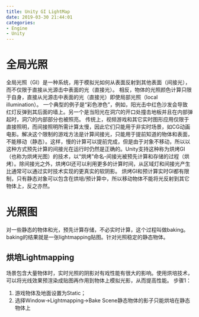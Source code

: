 ```yaml
---
title: Unity GI LightMap
date: 2019-03-30 21:44:01
categories: 
- Engine
- Unity
---
```

# 全局光照
全局光照（GI）是一种系统，用于模拟光如何从表面反射到其他表面（间接光），而不仅限于直接从光源击中表面的光（直接光）。
相反，物体的光照颜色计算只限于自身，直接从光源击中表面的光（直接光）即使局部光照（local illumination）。
一个典型的例子是“彩色渗色”，例如，阳光击中红色沙发会导致红灯反弹到其后面的墙上。另一个是当阳光在洞穴的开口处撞击地板并且在内部弹起时，洞穴的内部部分也被照亮。
传统上，视频游戏和其它实时图形应用仅限于直接照明，而间接照明所需计算太慢，因此它们只能用于非实时场景，如CG动画电影。解决这个限制的游戏方法是计算间接光，只能用于提前知道的物体和表面，不能移动（静态）。这样，慢的计算可以提前完成，但是由于对象不移动，所以以这种方式预先计算的间接光在运行时仍然是正确的。Unity支持这种称为烘烤GI（也称为烘烤光图）的技术，以“烘烤”命名-间接光被预先计算和存储的过程（烘烤）。除间接光之外，烘烤GI还可以利用更多的计算时间，从区域灯和间接光产生比通常可以通过实时技术实现的更真实的软阴影。
烘烤GI和预计算实时GI都有限制，只有静态对象可以包含在烘培/预计算中，所以移动物体不能将光反射到其它物体上，反之亦然。
# 光照图
对一些静态的物体和光，预先计算存储，不必实时计算，这个过程叫做baking。baking的结果就是一张lightmapping贴图。针对光照稳定的静态物体。
## 烘培Lightmapping
场景包含大量物体时，实时光照的阴影对有戏性能有很大的影响。使用烘培技术，可以将光线效果预渲染成贴图再作用到物体上模拟光影，从而提高性能。
步骤1：
1. 游戏物体及地面设置为Static；
2. 选择Window->Lightmapping->Bake Scene静态物体的影子只能烘培在静态物体上
